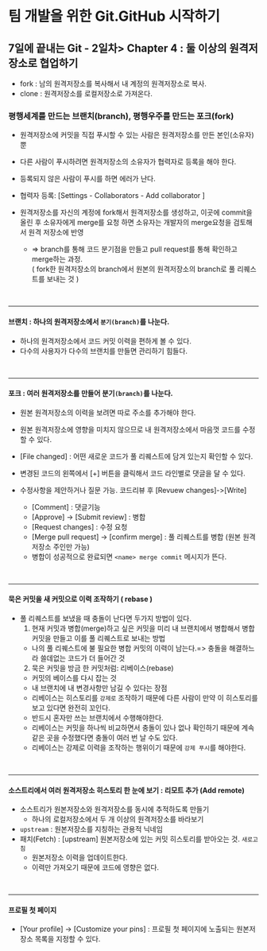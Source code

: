 # 팀 개발을 위한 Git.GitHub 시작하기 

## 7일에 끝내는 Git - 2일차> Chapter 4 : 둘 이상의 원격저장소로 협업하기 
- fork : 남의 원격저장소를 복사해서 내 계정의 원격저장소로 복사.
- clone : 원격저장소를 로컬저장소로 가져온다.
  
### 평행세계를 만드는 브랜치(branch), 평행우주를 만드는 포크(fork)
- 원격저장소에 커밋을 직접 푸시할 수 있는 사람은 원격저장소를 만든 본인(소유자)뿐
- 다른 사람이 푸시하려면 원격저장소의 소유자가 협력자로 등록을 해야 한다. 
- 등록되지 않은 사람이 푸시를 하면 에러가 난다. 
- 협력자 등록: [Settings - Collaborators - Add collaborator ]

- 원격저장소를 자신의 계정에 fork해서 원격저장소를 생성하고, 이곳에 commit을 올린 후 소유자에게 merge를 요청 하면 소유자는 개발자의 merge요청을 검토해서 원격 저장소에 반영
  - => branch를 통해 코드 분기점을 만들고 pull request를 통해 확인하고 merge하는 과정.    
        ( fork한 원격저장소의 branch에서 원본의 원격저장소의 branch로 풀 리퀘스트를 보내는 것 )
    
<br>

***
#### 브랜치 : 하나의 원격저장소에서 `분기(branch)`를 나눈다.
  - 하나의 원격저장소에서 코드 커밋 이력을 편하게 볼 수 있다. 
  - 다수의 사용자가 다수의 브랜치를 만들면 관리하기 힘들다.
  
<br>

***

####  포크 : 여러 원격저장소를 만들어 분기`(branch)`를 나눈다.
  - 원본 원격저장소의 이력을 보려면 따로 주소를 추가해야 한다.
  - 원본 원격저장소에 영향을 미치지 않으므로 내 원격저장소에서 마음껏 코드를 수정할 수 있다. 

- [File changed] : 어떤 새로운 코드가 풀 리퀘스트에 담겨 있는지 확인할 수 있다. 
- 변경된 코드의 왼쪽에서 [+] 버튼을 클릭해서 코드 라인별로 댓글을 달 수 있다. 
- 수정사항을 제안하거나 질문 가능. 코드리뷰 후 [Revuew changes]->[Write]
  - [Comment] : 댓글기능
  - [Approve] -> [Submit review] : 병합
  - [Request changes] : 수정 요청
  - [Merge pull request] -> [confirm merge] : 풀 리퀘스트를 병합 (원본 원격저장소 주인만 가능)
  - 병합이 성공적으로 완료되면 `<name> merge commit` 메시지가 뜬다. 

<br>

***

#### 묵은 커밋을 새 커밋으로 이력 조작하기 ( rebase )
- 풀 리퀘스트를 보냈을 때 충돌이 난다면 두가지 방법이 있다. 
  1. 현재 커밋과 병합(merge)하고 싶은 커밋을 미리 내 브랜치에서 병합해서 병합 커밋을 만들고 이를 풀 리퀘스트로 보내는 방법
    - 나의 풀 리퀘스트에 불 필요한 병합 커밋의 이력이 남는다.=> 충돌을 해결하느라 쓸데없는 코드가 더 들어간 것
  2. 묵은 커밋을 방금 한 커밋처럼: 리베이스(rebase)
    - 커밋의 베이스를 다시 잡는 것
    - 내 브랜치에 내 변경사항만 남길 수 있다는 장점 
    - 리베이스는 히스토리를 `강제로` 조작하기 때문에 다른 사람이 만약 이 히스토리를 보고 있다면 완전히 꼬인다.
    - 반드시 혼자만 쓰는 브랜치에서 수행해야한다.
    - 리베이스는 커밋을 하나씩 비교하면서 충돌이 있나 없나 확인하기 때문에 계속 같은 곳을 수정했다면 충돌이 여러 번 날 수도 있다. 
    - 리베이스는 강제로 이력을 조작하는 행위이기 때문에 `강제 푸시`를 해야한다. 

<br>

***
#### 소스트리에서 여러 원격저장소 히스토리 한 눈에 보기 : 리모트 추가 (Add remote)
  - 소스트리가 원본저장소와 원격저장소를 동시에 추적하도록 만들기
    - 하나의 로컬저장소에서 두 개 이상의 원격저장소를 바라보기 
  - `upstream` : 원본저장소를 지칭하는 관용적 닉네임 
- 패치(Fetch) : [upstream] 원본저장소에 있는 커밋 히스토리를 받아오는 것. `새로고침`
  - 원본저장소 이력을 업데이트한다.
  - 이력만 가져오기 때문에 코드에 영향은 없다.
  
<br>

***
#### 프로필 첫 페이지 
- [Your profile] -> [Customize your pins] : 프로필 첫 페이지에 노출되는 원본저장소 목록을 지정할 수 있다.

<br>

